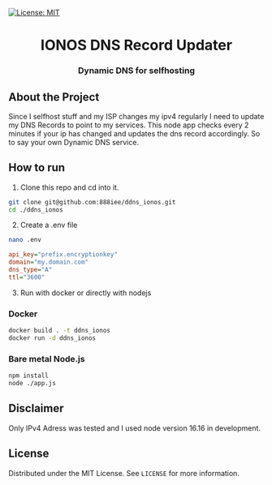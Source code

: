 [![License: MIT](https://img.shields.io/badge/License-MIT-yellow.svg)](https://opensource.org/licenses/MIT)

<p align="center">
	<h1 align="center">IONOS DNS Record Updater</h1>
	<h3 align="center">Dynamic DNS for selfhosting</h3>
</p>

## About the Project
Since I selfhost stuff and my ISP changes my ipv4 regularly I need to update my DNS Records to point to my services. This node app checks every 2 minutes if your ip has changed and updates the dns record accordingly. So to say your own Dynamic DNS service.

## How to run

1. Clone this repo and cd into it.
```bash
git clone git@github.com:888iee/ddns_ionos.git
cd ./ddns_ionos
```

2. Create a .env file
```bash
nano .env
```
```ini
api_key="prefix.encryptionkey"
domain="my.domain.com"
dns_type="A"
ttl="3600"
```

3. Run with docker or directly with nodejs
### Docker
```bash
docker build . -t ddns_ionos
docker run -d ddns_ionos
```

### Bare metal Node.js
```bash
npm install
node ./app.js
```

## Disclaimer

Only IPv4 Adress was tested and I used node version 16.16 in development.  

## License
Distributed under the MIT License. See `LICENSE` for more information.
